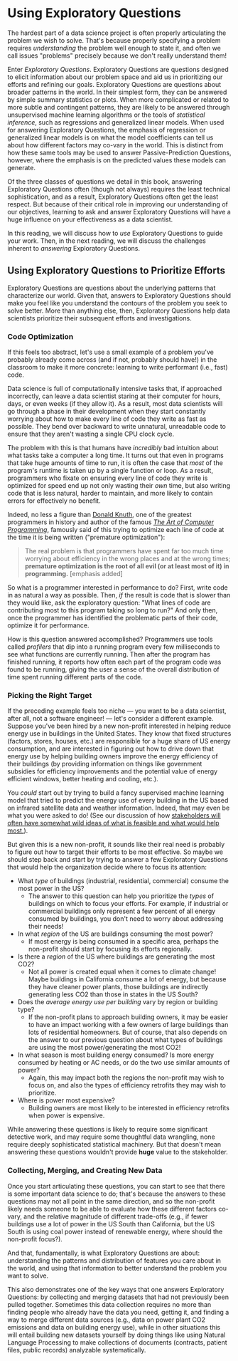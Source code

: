 # Using Exploratory Questions

The hardest part of a data science project is often properly articulating the problem we wish to solve. That's because properly specifying a problem requires *understanding* the problem well enough to state it, and often we call issues "problems" precisely because we don't really understand them!

Enter *Exploratory Questions*. Exploratory Questions are questions designed to elicit information about our problem space and aid us in prioritizing our efforts and refining our goals. Exploratory Questions are questions about broader patterns in the world. In their simplest form, they can be answered by simple summary statistics or plots. When more complicated or related to more subtle and contingent patterns, they are likely to be answered through unsupervised machine learning algorithms or the tools of *statistical inference*, such as regressions and generalized linear models. When used for answering Exploratory Questions, the emphasis of regression or generalized linear models is on what the model coefficients can tell us about how different factors may co-vary in the world. This is distinct from how these same tools may be used to answer Passive-Prediction Questions, however, where the emphasis is on the predicted values these models can generate.

Of the three classes of questions we detail in this book, answering Exploratory Questions often (though not always) requires the least technical sophistication, and as a result, Exploratory Questions often get the least respect. But because of their critical role in improving our understanding of our objectives, learning to ask and answer Exploratory Questions will have a huge influence on your effectiveness as a data scientist.

In this reading, we will discuss how to *use* Exploratory Questions to guide your work. Then, in the next reading, we will discuss the challenges inherent to *answering* Exploratory Questions.

## Using Exploratory Questions to Prioritize Efforts

Exploratory Questions are questions about the underlying patterns that characterize our world. Given that, answers to Exploratory Questions should make you feel like you understand the contours of the problem you seek to solve better. More than anything else, then, Exploratory Questions help data scientists prioritize their subsequent efforts and investigations.

### Code Optimization

If this feels too abstract, let's use a small example of a problem you've probably already come across (and if not, probably should have!) in the classroom to make it more concrete: learning to write performant (i.e., fast) code.

Data science is full of computationally intensive tasks that, if approached incorrectly, can leave a data scientist staring at their computer for hours, days, or even weeks (if they allow it). As a result, most data scientists will go through a phase in their development when they start constantly worrying about how to make every line of code they write as fast as possible. They bend over backward to write unnatural, unreadable code to ensure that they aren't wasting a single CPU clock cycle.

The problem with this is that humans have *incredibly* bad intuition about what tasks take a computer a long time. It turns out that even in programs that take huge amounts of time to run, it is often the case that *most* of the program's runtime is taken up by a single function or loop. As a result, programmers who fixate on ensuring every line of code they write is optimized for speed end up not only wasting their *own* time, but also writing code that is less natural, harder to maintain, and more likely to contain errors for effectively no benefit.

Indeed, no less a figure than [Donald Knuth](https://en.wikipedia.org/wiki/Donald_Knuth), one of the greatest programmers in history and author of the famous [*The Art of Computer Programming*](https://en.wikipedia.org/wiki/The_Art_of_Computer_Programming), famously said of this trying to optimize each line of code at the time it is being written ("premature optimization"):

> The real problem is that programmers have spent far too much time worrying about efficiency in the wrong places and at the wrong times; **premature optimization is the root of all evil (or at least most of it) in programming.** [emphasis added]

So what is a programmer interested in performance to do? First, write code in as natural a way as possible. Then, *if* the result is code that is slower than they would like, ask the exploratory question: "What lines of code are contributing most to this program taking so long to run?" And only then, once the programmer has identified the problematic parts of their code, optimize it for performance.

How is this question answered accomplished? Programmers use tools called *profilers* that dip into a running program every few milliseconds to see what functions are currently running. Then after the program has finished running, it reports how often each part of the program code was found to be running, giving the user a sense of the overall distribution of time spent running different parts of the code.

### Picking the Right Target

If the preceding example feels too niche — you want to be a data scientist, after all, not a software engineer! — let's consider a different example. Suppose you've been hired by a new non-profit interested in helping reduce energy use in buildings in the United States. They know that fixed structures (factors, stores, houses, etc.) are responsible for a huge share of US energy consumption, and are interested in figuring out how to drive down that energy use by helping building owners improve the energy efficiency of their buildings (by providing information on things like government subsidies for efficiency improvements and the potential value of energy efficient windows, better heating and cooling, etc.).

You *could* start out by trying to build a fancy supervised machine learning model that tried to predict the energy use of every building in the US based on infrared satellite data and weather information. Indeed, that may even be what you were asked to do! (See our discussion of how [stakeholders will often have somewhat wild ideas of what is feasible and what would help most.](../10_introduction/30_solving_the_right_problem)).

But given this is a new non-profit, it sounds like their real need is probably to figure out how to target their efforts to be most effective. So maybe we should step back and start by trying to answer a few Exploratory Questions that would help the organization decide where to focus its attention:

- What *type* of buildings (industrial, residential, commercial) consume the most power in the US?
  - The answer to this question can help you prioritize the *types* of buildings on which to focus your efforts. For example, if industrial or commercial buildings only represent a few percent of all energy consumed by buildings, you don't need to worry about addressing their needs!
- In what *region* of the US are buildings consuming the most power?
  - If most energy is being consumed in a specific area, perhaps the non-profit should start by focusing its efforts regionally.
- Is there a *region* of the US where buildings are generating the most CO2?
  - Not all power is created equal when it comes to climate change! Maybe buildings in California consume a lot of energy, but because they have cleaner power plants, those buildings are indirectly generating less CO2 than those in states in the US South?
- Does the *average energy use per building* vary by region or building type?
  - If the non-profit plans to approach building owners, it may be easier to have an impact working with a few owners of large buildings than lots of residential homeowners. But of course, that also depends on the answer to our previous question about what types of buildings are using the most power/generating the most CO2!
- In what season is most building energy consumed? Is more energy consumed by heating or AC needs, or do the two use similar amounts of power?
  - Again, this may impact both the regions the non-profit may wish to focus on, and also the types of efficiency retrofits they may wish to prioritize.
- Where is power most expensive?
  - Building owners are most likely to be interested in efficiency retrofits when power is expensive.

While answering these questions is likely to require some significant detective work, and may require some thoughtful data wrangling, none require deeply sophisticated statistical machinery. But that doesn't mean answering these questions wouldn't provide **huge** value to the stakeholder.

### Collecting, Merging, and Creating New Data

Once you start articulating these questions, you can start to see that there is some important data science to do; that's because the answers to these questions may not all point in the same direction, and so the non-profit likely needs someone to be able to evaluate how these different factors co-vary, and the relative magnitude of different trade-offs (e.g., if fewer buildings use a lot of power in the US South than California, but the US South is using coal power instead of renewable energy, where should the non-profit focus?).

And that, fundamentally, is what Exploratory Questions are about: understanding the patterns and distribution of features you care about in the world, and using that information to better understand the problem you want to solve.

This also demonstrates one of the key ways that one answers Exploratory Questions: by collecting and merging datasets that had not previously been pulled together. Sometimes this data collection requires no more than finding people who already have the data you need, getting it, and finding a way to merge different data sources (e.g., data on power plant CO2 emissions and data on building energy use), while in other situations this will entail building new datasets yourself by doing things like using Natural Language Processing to make collections of documents (contracts, patient files, public records) analyzable systematically.
